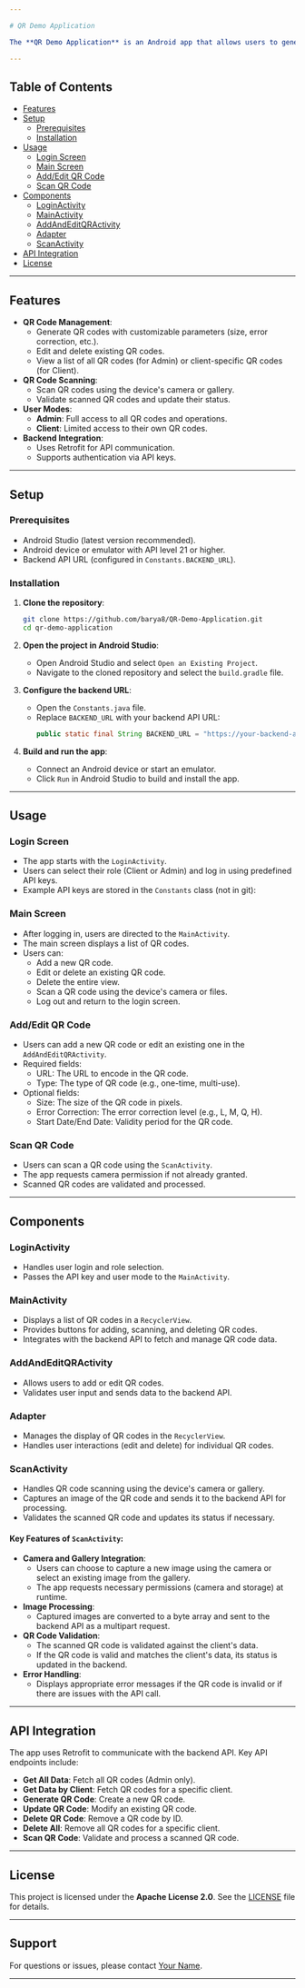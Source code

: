 ```yaml
---

# QR Demo Application

The **QR Demo Application** is an Android app that allows users to generate, manage, and scan QR codes. It integrates with a backend API to fetch, update, and delete QR code data. The app supports two user modes: **Client** and **Admin**, each with different levels of access and functionality.

---
```


## Table of Contents

- [Features](#features)
- [Setup](#setup)
  - [Prerequisites](#prerequisites)
  - [Installation](#installation)
- [Usage](#usage)
  - [Login Screen](#login-screen)
  - [Main Screen](#main-screen)
  - [Add/Edit QR Code](#addedit-qr-code)
  - [Scan QR Code](#scan-qr-code)
- [Components](#components)
  - [LoginActivity](#loginactivity)
  - [MainActivity](#mainactivity)
  - [AddAndEditQRActivity](#addandeditqractivity)
  - [Adapter](#adapter)
  - [ScanActivity](#scanactivity)
- [API Integration](#api-integration)
- [License](#license)

---

## Features

- **QR Code Management**:
  - Generate QR codes with customizable parameters (size, error correction, etc.).
  - Edit and delete existing QR codes.
  - View a list of all QR codes (for Admin) or client-specific QR codes (for Client).
- **QR Code Scanning**:
  - Scan QR codes using the device's camera or gallery.
  - Validate scanned QR codes and update their status.
- **User Modes**:
  - **Admin**: Full access to all QR codes and operations.
  - **Client**: Limited access to their own QR codes.
- **Backend Integration**:
  - Uses Retrofit for API communication.
  - Supports authentication via API keys.

---

## Setup

### Prerequisites

- Android Studio (latest version recommended).
- Android device or emulator with API level 21 or higher.
- Backend API URL (configured in `Constants.BACKEND_URL`).

### Installation

1. **Clone the repository**:
   ```bash
   git clone https://github.com/barya8/QR-Demo-Application.git
   cd qr-demo-application
   ```

2. **Open the project in Android Studio**:
   - Open Android Studio and select `Open an Existing Project`.
   - Navigate to the cloned repository and select the `build.gradle` file.

3. **Configure the backend URL**:
   - Open the `Constants.java` file.
   - Replace `BACKEND_URL` with your backend API URL:
	 ```java
	 public static final String BACKEND_URL = "https://your-backend-api.com/";
	 ```

4. **Build and run the app**:
   - Connect an Android device or start an emulator.
   - Click `Run` in Android Studio to build and install the app.

---

## Usage

### Login Screen

- The app starts with the `LoginActivity`.
- Users can select their role (Client or Admin) and log in using predefined API keys.
- Example API keys are stored in the `Constants` class (not in git):

### Main Screen

- After logging in, users are directed to the `MainActivity`.
- The main screen displays a list of QR codes.
- Users can:
  - Add a new QR code.
  - Edit or delete an existing QR code.
  - Delete the entire view.
  - Scan a QR code using the device's camera or files.
  - Log out and return to the login screen.

### Add/Edit QR Code

- Users can add a new QR code or edit an existing one in the `AddAndEditQRActivity`.
- Required fields:
  - URL: The URL to encode in the QR code.
  - Type: The type of QR code (e.g., one-time, multi-use).
- Optional fields:
  - Size: The size of the QR code in pixels.
  - Error Correction: The error correction level (e.g., L, M, Q, H).
  - Start Date/End Date: Validity period for the QR code.

### Scan QR Code

- Users can scan a QR code using the `ScanActivity`.
- The app requests camera permission if not already granted.
- Scanned QR codes are validated and processed.

---

## Components

### LoginActivity

- Handles user login and role selection.
- Passes the API key and user mode to the `MainActivity`.

### MainActivity

- Displays a list of QR codes in a `RecyclerView`.
- Provides buttons for adding, scanning, and deleting QR codes.
- Integrates with the backend API to fetch and manage QR code data.

### AddAndEditQRActivity

- Allows users to add or edit QR codes.
- Validates user input and sends data to the backend API.

### Adapter

- Manages the display of QR codes in the `RecyclerView`.
- Handles user interactions (edit and delete) for individual QR codes.

### ScanActivity

- Handles QR code scanning using the device's camera or gallery.
- Captures an image of the QR code and sends it to the backend API for processing.
- Validates the scanned QR code and updates its status if necessary.

#### Key Features of `ScanActivity`:
- **Camera and Gallery Integration**:
  - Users can choose to capture a new image using the camera or select an existing image from the gallery.
  - The app requests necessary permissions (camera and storage) at runtime.
- **Image Processing**:
  - Captured images are converted to a byte array and sent to the backend API as a multipart request.
- **QR Code Validation**:
  - The scanned QR code is validated against the client's data.
  - If the QR code is valid and matches the client's data, its status is updated in the backend.
- **Error Handling**:
  - Displays appropriate error messages if the QR code is invalid or if there are issues with the API call.

---

## API Integration

The app uses Retrofit to communicate with the backend API. Key API endpoints include:

- **Get All Data**: Fetch all QR codes (Admin only).
- **Get Data by Client**: Fetch QR codes for a specific client.
- **Generate QR Code**: Create a new QR code.
- **Update QR Code**: Modify an existing QR code.
- **Delete QR Code**: Remove a QR code by ID.
- **Delete All**: Remove all QR codes for a specific client.
- **Scan QR Code**: Validate and process a scanned QR code.

---

## License

This project is licensed under the **Apache License 2.0**. See the [LICENSE](LICENSE) file for details.

---

## Support

For questions or issues, please contact [Your Name](mailto:bar.yaron@s.afeka.ac.il).

---
